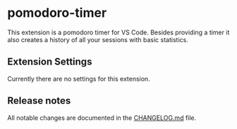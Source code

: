 # pomodoro-timer

This extension is a pomodoro timer for VS Code. Besides providing a timer it
also creates a history of all your sessions with basic statistics.

## Extension Settings

Currently there are no settings for this extension.

## Release notes

All notable changes are documented in the [CHANGELOG.md](CHANGELOG.md) file.

